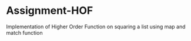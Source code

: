 # Assignment-HOF
Implementation of Higher Order Function on squaring a list using map and match function
